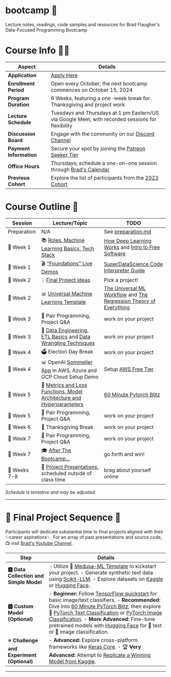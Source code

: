 # bootcamp 🚀

Lecture notes, readings, code samples and resources for Brad Flaugher's Data-Focused Programming Bootcamp

# Course Info 💁‍♀️

| Aspect               | Details                                                                                      |
|--------------------------|--------------------------------------------------------------------------------------------------|
| **Application**          | [Apply Here](https://forms.gle/oes2jHNvUYwP1E2K8)                                                |
| **Enrollment Period**    | Open every October; the next bootcamp commences on October 15, 2024                               |
| **Program Duration**     | 6 Weeks, featuring a one-week break for Thanksgiving and project work                             |
| **Lecture Schedule**     | Tuesdays and Thursdays at 1 pm Eastern/US via Google Meet, with recorded sessions for flexibility   |
| **Discussion Board**     | Engage with the community on our [Discord Channel](https://discord.gg/bEPkfhbwE4)                |
| **Payment Information**   | Secure your spot by joining the [Patreon Seeker Tier](https://www.patreon.com/bradflaugher)       |
| **Office Hours**         | Thursdays; schedule a one-on-one session through [Brad's Calendar](https://calendar.app.google/AGTTsgwD5LPnwvfJ7) |
| **Previous Cohort**      | Explore the list of participants from the [2023 Cohort](./participants.txt)                        |

# Course Outline 📝

| Session   | Lecture/Topic | TODO |
|-----------|---------| ---------|
| Preparation | N/A | See [preparation.md](./preparation.md) |
| 📅 Week 1 | 📚 [Roles, Machine Learning Basics, Tech Stack](./30000.md)| [How Deep Learning Works](https://www.youtube.com/watch?v=wBgW3ZtlPT8) and [Intro to Free Software](https://www.fsf.org/blogs/rms/20140407-geneva-tedx-talk-free-software-free-society) |
| 📅 Week 1 | 🎬 ["Foundations" Live Demos](./foundations.md) | [SuperDataScience Code Interpreter Guide](https://youtu.be/ac6580tuveo?si=dUlyNu1CzFkhDPek) |
| 📅 Week 2 | 💡 [Final Project Ideas](#final-project-ideas) | Pick a project! |
| 📅 Week 2 | 📊 [Universal Machine Learning Template](https://github.com/Medusa-ML/ML-Template) | [The Universal ML Workflow](./the_universal_ml_workflow.pdf) and [The Regression Theory of Everything](./AI_harmony_c3.pdf) |
| 📅 Week 3 | 👥 Pair Programming, Project Q&A | work on your project |
| 📅 Week 3 | 📝 [Data Engineering, ETL Basics](./etl.md) and [Data Wrangling Techniques](./wranglin.md) | work on your project |
| 📅 Week 4 | 🗳️ Election Day Break | work on your project |
| 📅 Week 4 | 📊  OpenAI [Sommelier App](https://github.com/Medusa-ML/Sommelier) in AWS, Azure and GCP Cloud Setup Demo | Setup [AWS Free Tier](https://aws.amazon.com/free/) |
| 📅 Week 5 | 🧠 [Metrics and Loss Functions, Model Architecture and Hyperparameters](./architecture.md) | [60 Minute Pytorch Blitz](https://pytorch.org/tutorials/beginner/deep_learning_60min_blitz.html) |
| 📅 Week 5 | 👥 Pair Programming, Project Q&A | work on your project |
| 📅 Week 6 | 🦃 Thanksgiving Break | work on your project |
| 📅 Week 7 | 👥 Pair Programming, Project Q&A | work on your project |
| 📅 Week 7 | 🎓 [After The Bootcamp...](./after_bootcamp.md) | go forth and win! |
| 📅 Weeks 7-8 | 🎉 [Project Presentations](https://www.youtube.com/@bradflaugher2452/videos), scheduled outside of class time | brag about yourself online |
 
*Schedule is tentative and may be adjusted.*

---

# 🚀 **Final Project Sequence** 🚀

Participants will dedicate substantial time to final projects aligned with their ✨career aspirations✨. For an array of past presentations and source code, 📺 visit [Brad's Youtube Channel](https://www.youtube.com/@bradflaugher2452/videos).

| **Step**                                | **Details**                                                                                                                                                                                                                     |
|-----------------------------------------|---------------------------------------------------------------------------------------------------------------------------------------------------------------------------------------------------------------------------------|
| **🅰️ Data Collection and Simple Model** | - Utilize 🐍 [Medusa-ML Template](https://github.com/Medusa-ML/ML-Template) to kickstart your project. - Generate synthetic text data using [Scikit-LLM](https://github.com/iryna-kondr/scikit-llm). - Explore datasets on [Kaggle](https://www.kaggle.com/datasets) or [Hugging Face](https://huggingface.co/datasets). |
| **🅱️ Custom Model (Optional)**         | - **Beginner:** Follow [TensorFlow quickstart](https://www.tensorflow.org/tutorials) for basic image/text classifiers. - **Recommended:** Dive into [60 Minute PyTorch Blitz](https://pytorch.org/tutorials/beginner/deep_learning_60min_blitz.html), then explore 📜 [PyTorch Text Classification](https://pytorch.org/tutorials/beginner/text_sentiment_ngrams_tutorial.html) or [PyTorch Image Classification](https://pytorch.org/tutorials/beginner/blitz/cifar10_tutorial.html). - **More Advanced:** Fine-tune pretrained models with [Hugging Face](https://huggingface.co/docs/transformers/training) for 📝 text or 📸 image classification. |
| **⭐ Challenge and Experiment (Optional)**| - **Advanced:** Explore cross-platform frameworks like [Keras Core](https://keras.io/keras_core/guides/). - 🏆 **Very Advanced:** Attempt to [Replicate a Winning Model from Kaggle](https://www.kaggle.com/code?types=competitions).                                                                                     |


---
